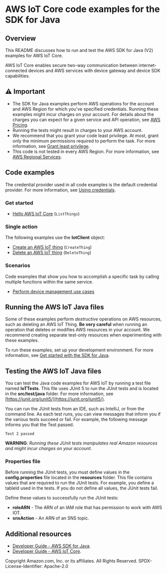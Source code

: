 # AWS IoT Core code examples for the SDK for Java

## Overview
This README discusses how to run and test the AWS SDK for Java (V2) examples for AWS IoT Core.

AWS IoT Core enables secure two-way communication between internet-connected devices and AWS services with device gateway and device SDK capabilities.

## ⚠️ Important
* The SDK for Java examples perform AWS operations for the account and AWS Region for which you've specified credentials. Running these examples might incur charges on your account. For details about the charges you can expect for a given service and API operation, see [AWS Pricing](https://aws.amazon.com/pricing/).
* Running the tests might result in charges to your AWS account.
* We recommend that you grant your code least privilege. At most, grant only the minimum permissions required to perform the task. For more information, see [Grant least privilege](https://docs.aws.amazon.com/IAM/latest/UserGuide/best-practices.html#grant-least-privilege). 
* This code is not tested in every AWS Region. For more information, see [AWS Regional Services](https://aws.amazon.com/about-aws/global-infrastructure/regional-product-services).

## Code examples

The credential provider used in all code examples is the default credential provider. For more information, see [Using credentials](https://docs.aws.amazon.com/sdk-for-java/latest/developer-guide/credentials.html).

### Get started

- [Hello AWS IoT Core](src/main/java/com/example/iot/HelloIoT.java) (`ListThings`)


### Single action

The following examples use the **IotClient** object:

- [Create an AWS IoT thing](https://github.com/awsdocs/aws-doc-sdk-examples/blob/main/javav2/example_code/iot/src/main/java/com/example/iot/IotScenario.java) (`CreateThing`)
- [Delete an AWS IoT thing](https://github.com/awsdocs/aws-doc-sdk-examples/blob/main/javav2/example_code/iot/src/main/java/com/example/iot/IotScenario.java) (`DeleteThing`)

### Scenarios

Code examples that show you how to accomplish a specific task by calling multiple
functions within the same service.

* [Perform device management use cases ](src/main/java/com/example/iot/IotScenario.java) 

## Running the AWS IoT Java files

Some of these examples perform *destructive* operations on AWS resources, such as deleting an AWS IoT Thing. **Be very careful** when running an operation that deletes or modifies AWS resources in your account. We recommend creating separate test-only resources when experimenting with these examples.

To run these examples, set up your development environment. For more information, 
see [Get started with the SDK for Java](https://docs.aws.amazon.com/sdk-for-java/latest/developer-guide/setup.html). 


 ## Testing the AWS IoT Java files

You can test the Java code examples for AWS IoT by running a test file named **IoTTests**. This file uses JUnit 5 to run the JUnit tests and is located in the **src/test/java** folder. For more information, see [https://junit.org/junit5/](https://junit.org/junit5/).

You can run the JUnit tests from an IDE, such as IntelliJ, or from the command line. As each test runs, you can view messages that inform you if the various tests succeed or fail. For example, the following message informs you that the Test passed.

	Test 2 passed

**WARNING**: _Running these JUnit tests manipulates real Amazon resources and might incur charges on your account._

 ### Properties file
Before running the JUnit tests, you must define values in the **config.properties** file located in the **resources** folder. This file contains values that are required to run the JUnit tests. For example, you define a tableId used in the tests. If you do not define all values, the JUnit tests fail.

Define these values to successfully run the JUnit tests:

- **roleARN** - The ARN of an IAM role that has permission to work with AWS IOT.
- **snsAction**  - An ARN of an SNS topic.

## Additional resources
* [Developer Guide - AWS SDK for Java](https://docs.aws.amazon.com/sdk-for-java/latest/developer-guide/home.html).
* [Developer Guide - AWS IoT Core](https://docs.aws.amazon.com/iot/latest/developerguide/iot-gs.html).

Copyright Amazon.com, Inc. or its affiliates. All Rights Reserved. SPDX-License-Identifier: Apache-2.0